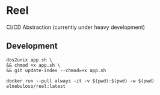 # Reel

CI/CD Abstraction (currently under heavy development)

## Development

````shell
dos2unix app.sh \
&& chmod +x app.sh \
&& git update-index --chmod=+x app.sh
````

````shell
docker run --pull always -it -v $(pwd):$(pwd) -w $(pwd) elnebuloso/reel:latest
````
